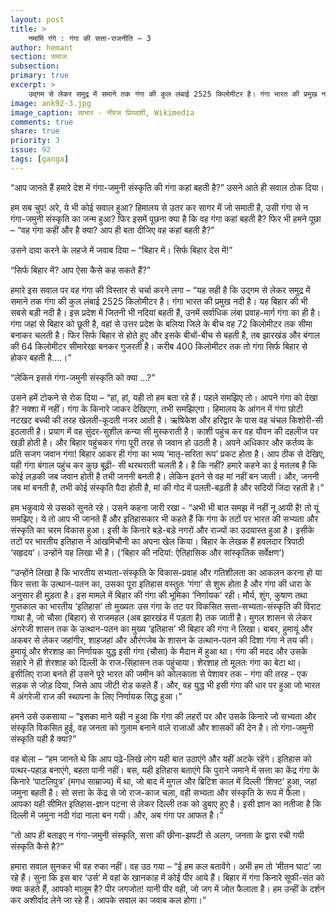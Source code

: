 ```yaml
---
layout: post
title: >
    नमामि गंगे : गंगा की सत्ता-राजनीति – 3
author: hemant
section: समाज
subsection:
primary: true
excerpt: >
    उद्गम से लेकर समुद्र में समाने तक गंगा की कुल लंबाई 2525 किलोमीटर है। गंगा भारत की प्रमुख नदी है। यह बिहार की भी सबसे बड़ी नदी है। इस प्रदेश में जितनी भी नदियां बहती हैं, उनमें सर्वाधिक लंबा प्रवाह-मार्ग गंगा का ही है।
image: ank92-3.jpg
image_caption: साभार - नीरज प्रियदर्शी, Wikimedia
comments: true
share: true
priority: 3
issue: 92
tags: [ganga]
---
```


“आप जानते हैं हमारे देश में गंगा-जमुनी संस्कृति की गंगा कहां बहती है?” उसने आते ही सवाल ठोक दिया।

हम सब चुप! अरे, ये भी कोई सवाल हुआ? हिमालय से उतर कर सागर में जो समाती है, उसी गंगा से न गंगा-जमुनी संस्कृति का जन्म हुआ? फिर इसमें पूछना क्या है कि वह गंगा कहां बहती है? फिर भी हमने पूछा – “वह गंगा कहीं और है क्या? आप ही बता दीजिए वह कहां बहती है?”

उसने दावा करने के लहजे में जवाब दिया – “बिहार में। सिर्फ बिहार देस में!”

“सिर्फ बिहार में? आप ऐसा कैसे कह सकते हैं?”

हमारे इस सवाल पर वह गंगा की विस्तार से चर्चा करने लगा – “यह सही है कि उद्गम से लेकर समुद्र में समाने तक गंगा की कुल लंबाई 2525 किलोमीटर है। गंगा भारत की प्रमुख नदी है। यह बिहार की भी सबसे बड़ी नदी है। इस प्रदेश में जितनी भी नदियां बहती हैं, उनमें सर्वाधिक लंबा प्रवाह-मार्ग गंगा का ही है। गंगा जहां से बिहार को छूती है, वहां से उत्तर प्रदेश के बलिया जिले के बीच वह 72 किलोमीटर तक सीमा बनाकर चलती है। फिर सिर्फ बिहार से होते हुए और इसके बीचों-बीच से बहती है, तब झारखंड और बंगाल की 64 किलोमीटर सीमारेखा बनकर गुजरती है। करीब 400 किलोमीटर तक तो गंगा सिर्फ बिहार से होकर बहती है....।”

“लेकिन इससे गंगा-जमुनी संस्कृति को क्या ...?”

उसने हमें टोकने से रोक दिया – “हां, हां, यही तो हम बता रहे हैं। पहले समझिए तो। आपने गंगा को देखा है? नक्शा में नहीं। गंगा के किनारे जाकर देखिएगा, तभी समझिएगा। हिमालय के आंगन में गंगा छोटी नटखट बच्ची की तरह खेलती-कूदती नजर आती है। ऋषिकेश और हरिद्वार के पास वह चंचल किशोरी-सी इठलाती है। प्रयाग में वह सुंदर-सुशील कन्या सी मुस्कराती है। काशी पहुंच कर वह यौवन की दहलीज पर खड़ी होती है। और बिहार पहुंचकर गंगा पूरी तरह से जवान हो उठती है। अपने अधिकार और कर्तव्य के प्रति सजग जवान गंगा! बिहार आकर ही गंगा का भव्य ‘मातृ-सरिता रूप’ प्रकट होता है। आप ठीक से देखिए, यही गंगा बंगाल पहुंच कर कुछ बूढ़ी- सी थरथराती चलती है। है कि नहीं? हमारे कहने का ई मतलब है कि कोई लड़की जब जवान होती है तभी जननी बनती है। लेकिन इतने से वह मां नहीं बन जाती। और, जननी जब मां बनती है, तभी कोई संस्कृति पैदा होती है, मां की गोद में पलती-बढ़ती है और सदियों जिंदा रहती है।”

हम भकुवाये से उसको सुनते रहे। उसने कहना जारी रखा - “अभी भी बात समझ में नहीं नू आयी है! तो यूं समझिए। ये तो आप भी जानते हैं और इतिहासकार भी कहते हैं कि गंगा के तटों पर भारत की सभ्यता और संस्कृति का चरम विकास हुआ। इसी के किनारे बड़े-बड़े नगरों और राज्यों का उदयास्त हुआ है। इसीके तटों पर भारतीय इतिहास ने आंखमिचौनी का अपना खेल किया। बिहार के लेखक हैं हवलदार त्रिपाठी ‘सहृदय’। उन्होंने यह लिखा भी है। (‘बिहार की नदियां: ऐतिहासिक और सांस्कृतिक सर्वेक्षण’)

“उन्होंने लिखा है कि भारतीय सभ्यता-संस्कृति के विकास-प्रवाह और गतिशीलता का आकलन करना हो या फिर सत्ता के उत्थान-पतन का, उसका पूरा इतिहास वस्तुतः ‘गंगा’ से शुरू होता है और गंगा की धारा के अनुसार ही मुड़ता है। इस मामले में बिहार की गंगा की भूमिका ‘निर्णायक’ रही। मौर्य, शुंग, कुषाण तथा गुप्तकाल का भारतीय ‘इतिहास’ तो मुख्यतः उस गंगा के तट पर विकसित सत्ता-सभ्यता-संस्कृति की विराट गाथा है, जो चौसा (बिहार) से राजमहल (अब झारखंड में पड़ता है) तक जाती है। मुगल शासन से लेकर अंगरेजी शासन तक के उत्थान-पतन का मुख्य ‘इतिहास’ भी बिहार की गंगा ने लिखा। बाबर, हुमायूं और अकबर से लेकर जहांगीर, शाहजहां और औरंगजेब के शासन के उत्थान-पतन की दिशा गंगा ने तय की। हुमायूं और शेरशाह का निर्णायक युद्ध इसी गंगा (चौसा) के मैदान में हुआ था। गंगा की मदद और उसके सहारे ने ही शेरशाह को दिल्ली के राज-सिंहासन तक पहुंचाया। शेरशाह तो मूलतः गंगा का बेटा था। इसीलिए राजा बनते ही उसने पूरे भारत की जमीन को कोलकाता से पेशावर तक - गंगा की तरह - एक सड़क से जोड़ दिया, जिसे आप जीटी रोड कहते हैं। और, वह युद्ध भी इसी गंगा की धार पर हुआ जो भारत में अंगरेजी राज की स्थापना के लिए निर्णायक सिद्ध हुआ।”

हमने उसे उकसाया – “इसका माने यही न हुआ कि गंगा की लहरों पर और उसके किनारे जो सभ्यता और संस्कृति विकसित हुई, वह जनता को गुलाम बनाने वाले राजाओं और शासकों की देन है। तो गंगा-जमुनी संस्कृति यही है क्या?”

वह बोला – “हम जानते थे कि आप पढ़े-लिखे लोग यही बात उठाएंगे और यहीं अटके रहेंगे। इतिहास को पत्थर-पहाड़ बनाएंगे, बहता पानी नहीं। बस, यही इतिहास बताएंगे कि पुराने जमाने में सत्ता का केंद्र गंगा के किनारे ‘पाटलिपुत्र’ (मगध साम्राज्य) में था, जो बाद में मुगल और ब्रिटिश काल में दिल्ली ‘शिफ्ट’ हुआ, जहां जमुना बहती है। सो सत्ता के केंद्र से जो राज-काज चला, वही सभ्यता और संस्कृति के रूप में फैला। आपका यही सीमित इतिहास-ज्ञान पटना से लेकर दिल्ली तक को डुबाए हुए है। इसी ज्ञान का नतीजा है कि दिल्ली में जमुना नदी गंदा नाला बन गयी। और, अब गंगा पर आफत है।”

“तो आप ही बताइए न गंगा-जमुनी संस्कृति, सत्ता की छीना-झपटी से अलग, जनता के द्वारा रची गयी संस्कृति कैसे है?”

हमारा सवाल सुनकर भी वह रुका नहीं। वह उठ गया – “ई हम कल बतावेंगे। अभी हम तो ‘मीतन घाट’ जा रहे हैं। सुना कि इस बार ‘उर्स’ में वहां के खानकाह में कोई पीर आये हैं। बिहार में गंगा किनारे सूफी-संत को क्या कहते हैं, आपको मालूम है? पीर जगजोत! यानी पीर वही, जो जग में जोत फैलाता है। हम उन्हीं के दर्शन कर अशीर्वाद लेने जा रहे हैं। आपके सवाल का जवाब कल होगा।”